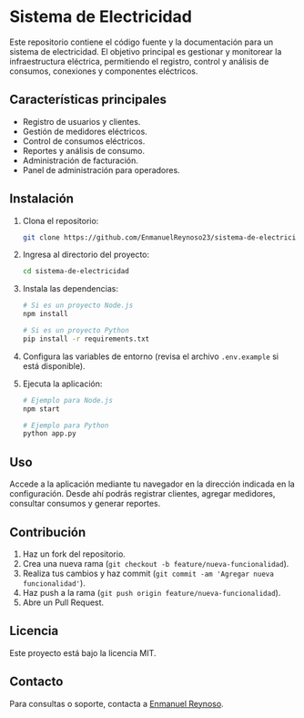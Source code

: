 # Sistema de Electricidad

Este repositorio contiene el código fuente y la documentación para un sistema de electricidad. El objetivo principal es gestionar y monitorear la infraestructura eléctrica, permitiendo el registro, control y análisis de consumos, conexiones y componentes eléctricos.

## Características principales

- Registro de usuarios y clientes.
- Gestión de medidores eléctricos.
- Control de consumos eléctricos.
- Reportes y análisis de consumo.
- Administración de facturación.
- Panel de administración para operadores.

## Instalación

1. Clona el repositorio:
   ```bash
   git clone https://github.com/EnmanuelReynoso23/sistema-de-electricidad.git
   ```
2. Ingresa al directorio del proyecto:
   ```bash
   cd sistema-de-electricidad
   ```
3. Instala las dependencias:
   ```bash
   # Si es un proyecto Node.js
   npm install

   # Si es un proyecto Python
   pip install -r requirements.txt
   ```

4. Configura las variables de entorno (revisa el archivo `.env.example` si está disponible).

5. Ejecuta la aplicación:
   ```bash
   # Ejemplo para Node.js
   npm start

   # Ejemplo para Python
   python app.py
   ```

## Uso

Accede a la aplicación mediante tu navegador en la dirección indicada en la configuración. Desde ahí podrás registrar clientes, agregar medidores, consultar consumos y generar reportes.

## Contribución

1. Haz un fork del repositorio.
2. Crea una nueva rama (`git checkout -b feature/nueva-funcionalidad`).
3. Realiza tus cambios y haz commit (`git commit -am 'Agregar nueva funcionalidad'`).
4. Haz push a la rama (`git push origin feature/nueva-funcionalidad`).
5. Abre un Pull Request.

## Licencia

Este proyecto está bajo la licencia MIT.

## Contacto

Para consultas o soporte, contacta a [Enmanuel Reynoso](mailto:enmanuelreynoso23@gmail.com).
